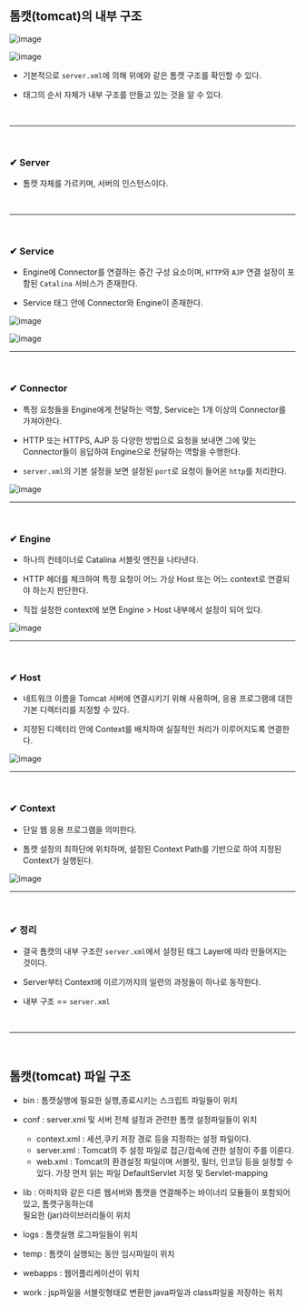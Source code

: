 ## 톰캣(tomcat)의 내부 구조
![image](https://github.com/BJSNuruhee/levelup/assets/121341413/0d294f8c-aa39-4607-b33d-f858a15e179b)

![image](https://github.com/BJSNuruhee/levelup/assets/121341413/9744a1ed-2859-4ff1-a58b-f9c8db450963)

- 기본적으로 `server.xml`에 의해 위에와 같은 톰캣 구조를 확인할 수 있다.

- 태그의 순서 자체가 내부 구조를 만들고 있는 것을 알 수 있다.
<br>
<hr>
<br>

### ✔ Server
- 톰캣 자체를 가르키며, 서버의 인스턴스이다.
<br>
<hr>
<br>

### ✔ Service
- Engine에 Connector를 연결하는 중간 구성 요소이며, `HTTP`와 `AJP` 연결 설정이 포함된 `Catalina` 서비스가 존재한다.

- Service 태그 안에 Connector와 Engine이 존재한다.
 
![image](https://github.com/BJSNuruhee/levelup/assets/121341413/79aa5ec3-15c6-4a2a-8437-9d70a07b9352)

![image](https://github.com/BJSNuruhee/levelup/assets/121341413/de6b02c2-5249-4c21-9373-662ee179804f)
<br>
<hr>
<br>

### ✔ Connector 
- 특정 요청들을 Engine에게 전달하는 역할, Service는 1개 이상의 Connector를 가져야한다.

- HTTP 또는 HTTPS, AJP 등 다양한 방법으로 요청을 보내면 그에 맞는 Connector들이 응답하여 Engine으로 전달하는 역할을 수행한다.

- `server.xml`의 기본 설정을 보면 설정된 `port`로 요청이 들어온 `http`를 처리한다.

![image](https://github.com/BJSNuruhee/levelup/assets/121341413/191d41c3-dc33-4d41-8c45-711b9aec877c)
<br>
<hr>
<br>

### ✔ Engine
- 하나의 컨테이너로 Catalina 서블릿 엔진을 나타낸다.

- HTTP 헤더를 체크하여 특정 요청이 어느 가상 Host 또는 어느 context로 연결되야 하는지 판단한다.

- 직접 설정한 context에 보면 Engine > Host 내부에서 설정이 되어 있다.

![image](https://github.com/BJSNuruhee/levelup/assets/121341413/ebe3ed4f-30a6-48e9-bfd1-ff5c5f7da1ab)
<br>
<hr>
<br>

### ✔ Host
- 네트워크 이름을 Tomcat 서버에 연결시키기 위해 사용하며, 응용 프로그램에 대한 기본 디렉터리를 지정할 수 있다. 

- 지정된 디렉터리 안에 Context를 배치하여 실질적인 처리가 이루어지도록 연결한다.

![image](https://github.com/BJSNuruhee/levelup/assets/121341413/0bdf19cb-5d7d-4385-b12e-a32662dd9ac4)
<br>
<hr>
<br>

### ✔ Context
- 단일 웹 응용 프로그램을 의미한다.

- 톰캣 설정의 최하단에 위치하며, 설정된 Context Path를 기반으로 하여 지정된 Context가 실행된다.

![image](https://github.com/BJSNuruhee/levelup/assets/121341413/3ccb3fa7-c1c8-40b5-93fa-ee27de9a2369)
<br>
<hr>
<br>

### ✔ 정리
- 결국 톰캣의 내부 구조란 `server.xml`에서 설정된 태그 Layer에 따라 만들어지는 것이다.

- Server부터 Context에 이르기까지의 일련의 과정들이 하나로 동작한다.

- 내부 구조 == `server.xml`
<br>
<hr>
<br>

## 톰캣(tomcat) 파일 구조
- bin : 톰캣실행에 필요한 실행,종료시키는 스크립트 파일들이 위치

- conf : server.xml 및 서버 전체 설정과 관련한 톰캣 설정파일들이 위치
  - context.xml : 세션,쿠키 저장 경로 등을 지정하는 설정 파일이다.
  - server.xml : Tomcat의 주 설정 파일로 접근/접속에 관한 설정이 주를 이룬다.
  - web.xml : Tomcat의 환경설정 파일이며 서블릿, 필터, 인코딩 등을 설정할 수 있다. 
  가장 먼저 읽는 파일 DefaultServlet 지정 및 Servlet-mapping

- lib : 아파치와 같은 다른 웹서버와 톰캣을 연결해주는 바이너리 모듈들이 포함되어있고, 톰캣구동하는데<br>
필요한 (jar)라이브러리들이 위치

- logs : 톰캣실행 로그파일들이 위치

- temp : 톰캣이 실행되는 동안 임시파일이 위치

- webapps : 웹어플리케이션이 위치

- work : jsp파일을 서블릿형태로 변환한 java파일과 class파일을 저장하는 위치
